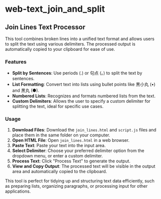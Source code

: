 # web-text_join_and_split

## Join Lines Text Processor

This tool combines broken lines into a unified text format and allows users to split the text using various delimiters. The processed output is automatically copied to your clipboard for ease of use.

### Features

- **Split by Sentences**: Use periods (.) or 句点 (。) to split the text by sentences.
- **List Formatting**: Convert text into lists using bullet points like 黒小丸 (•) and 黒丸 (●).
- **Numbered Lists**: Recognizes and formats numbered lists from the text.
- **Custom Delimiters**: Allows the user to specify a custom delimiter for splitting the text, ideal for specific use cases.

### Usage

1. **Download Files**: Download the `join_lines.html` and `script.js` files and place them in the same folder on your computer.
2. **Open HTML File**: Open `join_lines.html` in a web browser.
3. **Paste Text**: Paste your text into the input area.
4. **Select Delimiter**: Choose your preferred delimiter option from the dropdown menu, or enter a custom delimiter.
5. **Process Text**: Click "Process Text" to generate the output.
6. **View and Copy Output**: The processed text will be visible in the output area and automatically copied to the clipboard.

This tool is perfect for tidying up and structuring text data efficiently, such as preparing lists, organizing paragraphs, or processing input for other applications.
